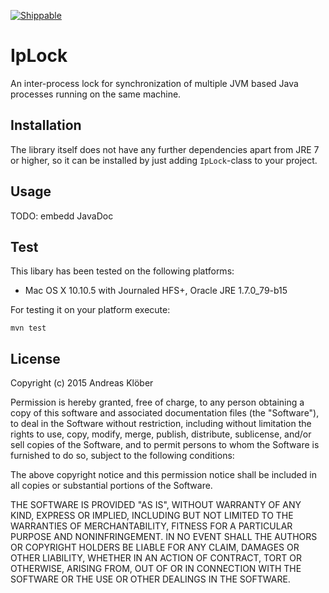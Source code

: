 [![Shippable](https://img.shields.io/shippable/54d119db5ab6cc13528ab183.svg)](https://app.shippable.com/projects/55d775b21895ca44740ee432)

# IpLock

An inter-process lock for synchronization of multiple JVM based Java processes running on the same machine.

## Installation
The library itself does not have any further dependencies apart from JRE 7 or higher, so it can be installed by just
adding `IpLock`-class to your project.

## Usage
TODO: embedd JavaDoc

## Test
This libary has been tested on the following platforms:
- Mac OS X 10.10.5 with Journaled HFS+, Oracle JRE 1.7.0_79-b15

For testing it on your platform execute:
```
mvn test
```

## License

Copyright (c) 2015 Andreas Klöber

Permission is hereby granted, free of charge, to any person obtaining a copy
of this software and associated documentation files (the "Software"), to deal
in the Software without restriction, including without limitation the rights
to use, copy, modify, merge, publish, distribute, sublicense, and/or sell
copies of the Software, and to permit persons to whom the Software is
furnished to do so, subject to the following conditions:

The above copyright notice and this permission notice shall be included in
all copies or substantial portions of the Software.

THE SOFTWARE IS PROVIDED "AS IS", WITHOUT WARRANTY OF ANY KIND, EXPRESS OR
IMPLIED, INCLUDING BUT NOT LIMITED TO THE WARRANTIES OF MERCHANTABILITY,
FITNESS FOR A PARTICULAR PURPOSE AND NONINFRINGEMENT. IN NO EVENT SHALL THE
AUTHORS OR COPYRIGHT HOLDERS BE LIABLE FOR ANY CLAIM, DAMAGES OR OTHER
LIABILITY, WHETHER IN AN ACTION OF CONTRACT, TORT OR OTHERWISE, ARISING FROM,
OUT OF OR IN CONNECTION WITH THE SOFTWARE OR THE USE OR OTHER DEALINGS IN
THE SOFTWARE.

